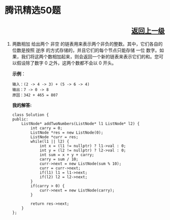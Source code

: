 # 腾讯精选50题 

## <div style="text-align: right"> [返回上一级](/Leetcode题解.md) </div>
1. 两数相加
给出两个 非空 的链表用来表示两个非负的整数。其中，它们各自的位数是按照 逆序 的方式存储的，并且它们的每个节点只能存储 一位 数字。如果，我们将这两个数相加起来，则会返回一个新的链表来表示它们的和。您可以假设除了数字 0 之外，这两个数都不会以 0 开头。 

    __示例__：
    ``` 
    输入：(2 -> 4 -> 3) + (5 -> 6 -> 4)
    输出：7 -> 0 -> 8
    原因：342 + 465 = 807
    ```

    __我的解答:__
    ```
    class Solution {
    public:
        ListNode* addTwoNumbers(ListNode* l1 ListNode* l2) {
            int carry = 0;
            ListNode *res = new ListNode(0);
            ListNode *curr = res;
            while(l1 || l2) {
                int x = (l1 != nullptr) ? l1->val : 0;
                int y = (l2 != nullptr) ? l2->val : 0;
                int sum = x + y + carry;
                carry = sum / 10;
                curr->next = new ListNode(sum % 10);
                curr = curr->next;
                if(l1) l1 = l1->next;
                if(l2) l2 = l2->next;
            }
            if(carry > 0) {
                curr->next = new ListNode(carry);
            }
        
            return res->next;
        }
    };
```
